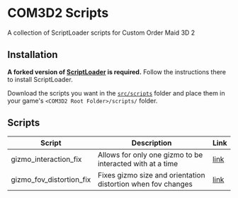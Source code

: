 # COM3D2 Scripts

A collection of ScriptLoader scripts for Custom Order Maid 3D 2

## Installation

**A forked version of [ScriptLoader](https://github.com/krypto5863/BepInEx.ScriptLoader) is required.** Follow the instructions there to install ScriptLoader.

Download the scripts you want in the [`src/scripts`](src/scripts) folder and place them in your game's `<COM3D2 Root Folder>/scripts/` folder.

## Scripts

| Script                   | Description                                                  | Link                                            |
| ------------------------ | ------------------------------------------------------------ | ----------------------------------------------- |
| gizmo_interaction_fix    | Allows for only one gizmo to be interacted with at a time    | [link](src/scripts/gizmo_interaction_fix.cs)    |
| gizmo_fov_distortion_fix | Fixes gizmo size and orientation distortion when fov changes | [link](src/scripts/gizmo_fov_distortion_fix.cs) |
